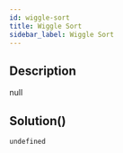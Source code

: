 ```yaml
---
id: wiggle-sort
title: Wiggle Sort
sidebar_label: Wiggle Sort
---
```

## Description
<div class="description">
null
</div>

## Solution()
```
undefined
```